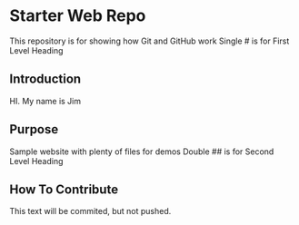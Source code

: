 # Starter Web Repo

This repository is for showing how Git and GitHub work
Single # is for First Level Heading

## Introduction

HI. My name is Jim

## Purpose

Sample website with plenty of files for demos
Double ## is for Second Level Heading

## How To Contribute

This text will be commited, but not pushed.